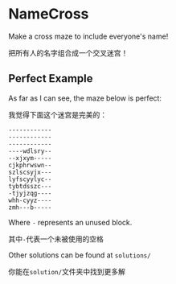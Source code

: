 # NameCross
Make a cross maze to include everyone's name!

把所有人的名字组合成一个交叉迷宫！

## Perfect Example
As far as I can see, the maze below is perfect:

我觉得下面这个迷宫是完美的：

```
------------
------------
------------
----wdlsry--
--xjxym-----
cjkphrwswn--
szlscsyjx---
lyfscyylyc--
tybtdsszc---
-tjyjzqg----
whh-cyyz----
zmh---b-----
```

Where `-` represents an unused block.

其中`-`代表一个未被使用的空格

Other solutions can be found at `solutions/`

你能在`solution/`文件夹中找到更多解
